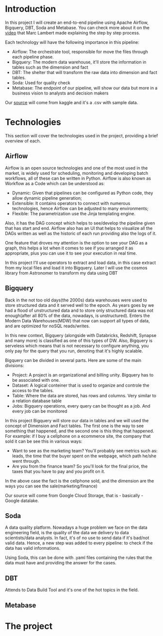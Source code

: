 # Introduction

In this project I will create an end-to-end pipeline using Apache Airflow, Bigquery, DBT, Soda and Metabase. You can check more about it on the [video](https://www.youtube.com/watch?v=DzxtCxi4YaA) that Marc Lambert made explaining the step by step process.

Each technology will have the following importance in this pipeline:

* Airflow: The orchestrate tool, responsible for move the files through each pipeline phase.
* Bigquery: The modern data warehouse, it'll store the information in tables such as the dimension and fact
* DBT: The shelter that will transform the raw data into dimension and fact tables.
* Soda: Used for quality check
* Metabase: The endpoint of our pipeline, will show our data but more in a business vision to analysts and decision makers

Our [source](https://www.kaggle.com/datasets/tunguz/online-retail) will come from kaggle and it's a .csv with sample data.
# Technologies

This section will cover the technologies used in the project, providing a brief overview of each.

## Airflow

Airflow is an open source technologies and one of the most used in the market, is widely used for scheduling, monitoring and developing batch workflows, all of these can be written in Python. Airflow is also known as Workflow as a Code which can be understood as:

* Dynamic: Given that pipelines can be configured as Python code, they allow dynamic pipeline generation;
* Extensible: It contains operators to connect with numerous technologies, hence Airflow can be adjusted to many environments;
* Flexible: The parametrization use the Jinja templating engine.

Also, it has the DAG concept which helps to see/develop the pipeline given that has start and end. Airflow also has an UI that helps to visualize all the DAGs written as well as the historic of each run providing also the logs of it. 

One feature that droves my attention is the option to see your DAG as a graph, this helps a lot when it comes to see if you arranged it as appropriate, plus you can use it to see your execution in real time.

In this project I'll use operators to extract and load data, in this case extract from my local files and load it into Bigquery. Later I will use the cosmos library from Astronomer to transform my data using DBT

## Bigquery

Back in the not too old days(the 2000s) data warehouses were used to store structured data and it served well to the epoch. As years goes by we had a flood of unstructured data and to store only structured data was not enough(after all 80% of the data, nowadays, is unstructured). Enters the Modern Data Warehouses(MDW) that now can support all types of data, and are optimized for noSQL reads/writes.

In this new context, Bigquery (alongside with Databricks, Redshift, Synapse and many more) is classified as one of this types of DW. Also, Bigquery is serveless which means that is not necessary to configure anything, you only pay for the query that you run, denoting that it's highly scalable. 

Bigquery can be divided in several parts. Here are some of the main divisions:

* Project: A project is an organizational and billing unity. Bigquery has to be associated with one.
* Dataset: A logical conteiner that is used to organize and controle the access to the tables.
* Table: Where the data are stored, has rows and columns. Very similar to a relation database table
* Jobs: Bigquery operations, every query can be thought as a job. And every job can be monitored

In this project Bigquery will store our data in tables and we will used the concept of Dimension and Fact tables. The first one is the way to see something that happened, and the second one is this thing that happened. For example: if I buy a cellphone on a ecommerce site, the company that sold it can be see this in various ways:

* Want to see as the marketing team? You'll probably see metrics such as: leads, the time that the buyer spent on the webpage, which path he/she went through.
* Are you from the finance team? So you'll look for the final price, the taxes that you have to pay and you profit on it. 

In the above case the fact is the cellphone sold, and the dimension are the ways you can see the sale(marketing/finance)

Our source will come from Google Cloud Storage, that is - basically - Google datalake.

## Soda

A data quality platform. Nowadays a huge problem we face on the data engineering field, is the quality of the data we delivery to data scientists/data analysts. In fact, it's of no use to send data if it's bad/not valid data. Hence, a new step was added to every pipeline: to check if the data has valid informations. 

Using Soda, this can be done with .yaml files containing the rules that the data must have and providing the answer for the cases.

## DBT

Attends to Data Build Tool and it's one of the hot topics in the field. 

## Metabase

# The project
